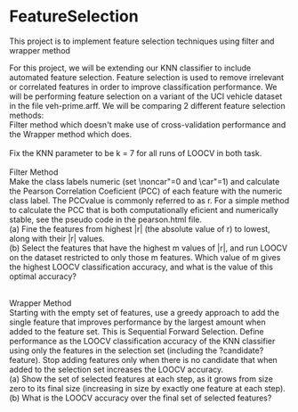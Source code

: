 # FeatureSelection
This project is to implement feature selection techniques using filter and wrapper method

For this project, we will be extending our KNN classifier to include automated feature selection. Feature selection is used to remove irrelevant or correlated features in order to improve classification performance. We will be performing feature selection on a variant of the UCI vehicle dataset in the file veh-prime.arff. We will be comparing 2 different feature selection methods: <br />
Filter method which doesn't make use of cross-validation performance and the Wrapper method which does. <br />
<br />
Fix the KNN parameter to be k = 7 for all runs of LOOCV in both task. <br />
<br />
Filter Method <br />
Make the class labels numeric (set \noncar"=0 and \car"=1) and calculate the Pearson Correlation Coeficient (PCC) of each feature with the numeric class label. The PCCvalue is commonly referred to as r. For a simple method to calculate the PCC that is both computationally eficient and numerically stable, see the pseudo code in the pearson.html file.<br />
(a) Fine the features from highest |r| (the absolute value of r) to lowest, along with their |r| values. <br />
(b) Select the features that have the highest m values of |r|, and run LOOCV on the dataset restricted to only those m features. Which value of m gives the highest LOOCV classification accuracy, and what is the value of this optimal accuracy?<br />
<br />

Wrapper Method<br />
Starting with the empty set of features, use a greedy approach to add the single feature that improves performance by the largest amount when added to the feature set. This is Sequential Forward Selection. Define performance as the LOOCV classification accuracy of the KNN classifier using only the features in the selection set (including the ?candidate? feature). Stop adding features only when there is no candidate that when added to the selection set increases the LOOCV accuracy. <br />
(a) Show the set of selected features at each step, as it grows from size zero to its final size (increasing in size by exactly one feature at each step). <br />
(b) What is the LOOCV accuracy over the final set of selected features?
